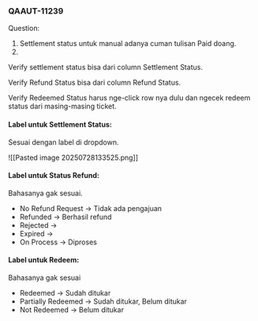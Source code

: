 ### QAAUT-11239
Question:
1. Settlement status untuk manual adanya cuman tulisan Paid doang.
2. 

Verify settlement status bisa dari column Settlement Status.

Verify Refund Status bisa dari column Refund Status.

Verify Redeemed Status harus nge-click row nya dulu dan ngecek redeem status dari masing-masing ticket.

#### Label untuk Settlement Status:
Sesuai dengan label di dropdown.

![[Pasted image 20250728133525.png]]
#### Label untuk Status Refund:
Bahasanya gak sesuai.

- No Refund Request -> Tidak ada pengajuan
- Refunded -> Berhasil refund
- Rejected -> 
- Expired -> 
- On Process -> Diproses

#### Label untuk Redeem:
Bahasanya gak sesuai

- Redeemed -> Sudah ditukar
- Partially Redeemed -> Sudah ditukar, Belum ditukar
- Not Redeemed -> Belum ditukar